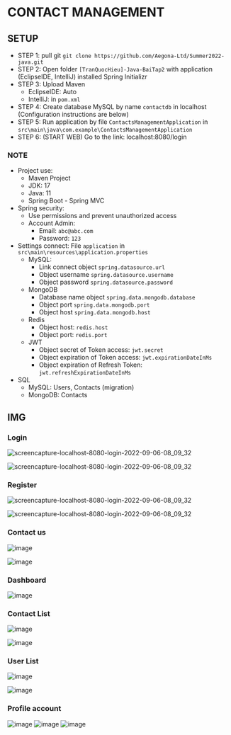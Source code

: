 # CONTACT MANAGEMENT
## SETUP
- STEP 1: pull git `git clone https://github.com/Aegona-Ltd/Summer2022-java.git`
- STEP 2: Open folder `[TranQuocHieu]-Java-BaiTap2` with application (EclipseIDE, IntelliJ) installed Spring Initializr
- STEP 3: Upload Maven
  - EclipseIDE: Auto
  - IntelliJ: in `pom.xml`
- STEP 4: Create database MySQL by name `contactdb` in localhost (Configuration instructions are below)
- STEP 5: Run application by file `ContactsManagementApplication` in `src\main\java\com.example\ContactsManagementApplication`
- STEP 6: (START WEB) Go to the link: localhost:8080/login
### NOTE
- Project use:
  - Maven Project
  - JDK: 17
  - Java: 11
  - Spring Boot - Spring MVC
- Spring security:
  - Use permissions and prevent unauthorized access
  - Account Admin:
    - Email: `abc@abc.com`
    - Password: `123`
- Settings connect: File `application` in `src\main\resources\application.properties`
  - MySQL:
    - Link connect object `spring.datasource.url`
    - Object username `spring.datasource.username`
    - Object password `spring.datasource.password`
  - MongoDB
    - Database name object `spring.data.mongodb.database`
    - Object port `spring.data.mongodb.port`
    - Object host `spring.data.mongodb.host`
  - Redis
    - Object host: `redis.host`
    - Object port: `redis.port`
  - JWT
    - Object secret of Token access: `jwt.secret`
    - Object expiration of Token access: `jwt.expirationDateInMs`
    - Object expiration of Refresh Token: `jwt.refreshExpirationDateInMs`
- SQL
  - MySQL: Users, Contacts (migration)
  - MongoDB: Contacts
## IMG
### Login
![screencapture-localhost-8080-login-2022-09-06-08_09_32](https://user-images.githubusercontent.com/90615521/188526464-bee6ae2b-4717-4ac8-9da0-2633c1a282b7.png)

![screencapture-localhost-8080-login-2022-09-06-08_09_32](https://user-images.githubusercontent.com/90615521/188526399-c2073027-4a1a-4f81-ae4f-345e7e238000.png)
### Register
![screencapture-localhost-8080-login-2022-09-06-08_09_32](https://user-images.githubusercontent.com/90615521/188526540-9ec9e4c0-41c7-4a2c-b28d-438f8ed24f74.png)

![screencapture-localhost-8080-login-2022-09-06-08_09_32](https://user-images.githubusercontent.com/90615521/188527719-27b61b03-2caa-44e3-91f9-94ac43be7aa9.png)
### Contact us
![image](https://user-images.githubusercontent.com/90615521/188527795-b6aeb595-e24a-4b3c-a630-aafed667b014.png)

![image](https://user-images.githubusercontent.com/90615521/188527823-d4dd5046-808e-4c1b-bf20-aca406fb291e.png)
### Dashboard
![image](https://user-images.githubusercontent.com/90615521/188527897-cdcf00d5-1b42-4143-86ed-1f8aa044c111.png)
### Contact List
![image](https://user-images.githubusercontent.com/90615521/188527950-13a19fce-4730-4185-bf7b-731b75c420f3.png)

![image](https://user-images.githubusercontent.com/90615521/188528028-8ab95bfa-c7b6-471e-a11e-f59511ff2bc1.png)
### User List
![image](https://user-images.githubusercontent.com/90615521/188528092-55b74063-1b53-4ea7-977c-6d4d7cae3bb7.png)

![image](https://user-images.githubusercontent.com/90615521/188528115-23ff4246-2035-4baf-9379-42281c7385a5.png)
### Profile account
![image](https://user-images.githubusercontent.com/90615521/188528213-16b09871-c5e4-4005-bb06-12153b73e0bb.png)
![image](https://user-images.githubusercontent.com/90615521/188528238-1de4d8fa-205b-4015-a5d1-e27e9a18890c.png)
![image](https://user-images.githubusercontent.com/90615521/188528259-4c31abbd-49d0-4e00-80ee-1575504ea792.png)


